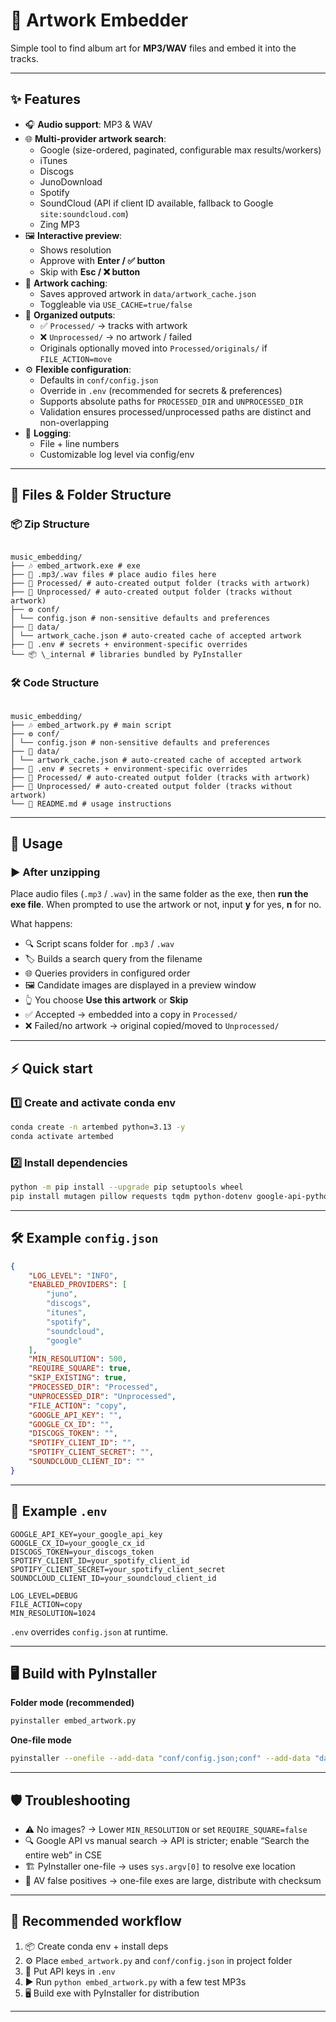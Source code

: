 # 🎵 Artwork Embedder

Simple tool to find album art for **MP3/WAV** files and embed it into the tracks.

---

## ✨ Features

-  🎧 **Audio support**: MP3 & WAV
-  🌐 **Multi-provider artwork search**:
   -  Google (size-ordered, paginated, configurable max results/workers)
   -  iTunes
   -  Discogs
   -  JunoDownload
   -  Spotify
   -  SoundCloud (API if client ID available, fallback to Google `site:soundcloud.com`)
   -  Zing MP3
-  🖼 **Interactive preview**:
   -  Shows resolution
   -  Approve with **Enter / ✅ button**
   -  Skip with **Esc / ❌ button**
-  💾 **Artwork caching**:
   -  Saves approved artwork in `data/artwork_cache.json`
   -  Toggleable via `USE_CACHE=true/false`
-  📂 **Organized outputs**:
   -  ✅ `Processed/` → tracks with artwork
   -  ❌ `Unprocessed/` → no artwork / failed
   -  Originals optionally moved into `Processed/originals/` if `FILE_ACTION=move`
-  ⚙️ **Flexible configuration**:
   -  Defaults in `conf/config.json`
   -  Override in `.env` (recommended for secrets & preferences)
   -  Supports absolute paths for `PROCESSED_DIR` and `UNPROCESSED_DIR`
   -  Validation ensures processed/unprocessed paths are distinct and non-overlapping
-  📝 **Logging**:
   -  File + line numbers
   -  Customizable log level via config/env

---

## 📂 Files & Folder Structure

### 📦 Zip Structure

```

music_embedding/
├── 🎶 embed_artwork.exe # exe
├── 🎵 .mp3/.wav files # place audio files here
├── 📂 Processed/ # auto-created output folder (tracks with artwork)
├── 📂 Unprocessed/ # auto-created output folder (tracks without artwork)
├── ⚙️ conf/
│ └── config.json # non-sensitive defaults and preferences
├── 💾 data/
│ └── artwork_cache.json # auto-created cache of accepted artwork
├── 🔑 .env # secrets + environment-specific overrides
└── 📦 \_internal # libraries bundled by PyInstaller

```

### 🛠 Code Structure

```

music_embedding/
├── 🎶 embed_artwork.py # main script
├── ⚙️ conf/
│ └── config.json # non-sensitive defaults and preferences
├── 💾 data/
│ └── artwork_cache.json # auto-created cache of accepted artwork
├── 🔑 .env # secrets + environment-specific overrides
├── 📂 Processed/ # auto-created output folder (tracks with artwork)
├── 📂 Unprocessed/ # auto-created output folder (tracks without artwork)
└── 📘 README.md # usage instructions

```

---

## 🚀 Usage

### ▶️ After unzipping

Place audio files (`.mp3` / `.wav`) in the same folder as the exe, then **run the exe file**.
When prompted to use the artwork or not, input **y** for yes, **n** for no.

What happens:

-  🔍 Script scans folder for `.mp3` / `.wav`
-  🏷 Builds a search query from the filename
-  🌐 Queries providers in configured order
-  🖼 Candidate images are displayed in a preview window
-  👆 You choose **Use this artwork** or **Skip**
-  ✅ Accepted → embedded into a copy in `Processed/`
-  ❌ Failed/no artwork → original copied/moved to `Unprocessed/`

---

## ⚡ Quick start

### 1️⃣ Create and activate conda env

```bash
conda create -n artembed python=3.13 -y
conda activate artembed
```

### 2️⃣ Install dependencies

```bash
python -m pip install --upgrade pip setuptools wheel
pip install mutagen pillow requests tqdm python-dotenv google-api-python-client pyinstaller
```

---

## 🛠 Example `config.json`

```json
{
	"LOG_LEVEL": "INFO",
	"ENABLED_PROVIDERS": [
		"juno",
		"discogs",
		"itunes",
		"spotify",
		"soundcloud",
		"google"
	],
	"MIN_RESOLUTION": 500,
	"REQUIRE_SQUARE": true,
	"SKIP_EXISTING": true,
	"PROCESSED_DIR": "Processed",
	"UNPROCESSED_DIR": "Unprocessed",
	"FILE_ACTION": "copy",
	"GOOGLE_API_KEY": "",
	"GOOGLE_CX_ID": "",
	"DISCOGS_TOKEN": "",
	"SPOTIFY_CLIENT_ID": "",
	"SPOTIFY_CLIENT_SECRET": "",
	"SOUNDCLOUD_CLIENT_ID": ""
}
```

---

## 🔑 Example `.env`

```
GOOGLE_API_KEY=your_google_api_key
GOOGLE_CX_ID=your_google_cx_id
DISCOGS_TOKEN=your_discogs_token
SPOTIFY_CLIENT_ID=your_spotify_client_id
SPOTIFY_CLIENT_SECRET=your_spotify_client_secret
SOUNDCLOUD_CLIENT_ID=your_soundcloud_client_id

LOG_LEVEL=DEBUG
FILE_ACTION=copy
MIN_RESOLUTION=1024
```

`.env` overrides `config.json` at runtime.

---

## 🖥 Build with PyInstaller

**Folder mode (recommended)**

```bash
pyinstaller embed_artwork.py
```

**One-file mode**

```bash
pyinstaller --onefile --add-data "conf/config.json;conf" --add-data "data/artwork_cache.json;data" embed_artwork.py
```

---

## 🛡 Troubleshooting

-  ⚠️ No images? → Lower `MIN_RESOLUTION` or set `REQUIRE_SQUARE=false`
-  🔍 Google API vs manual search → API is stricter; enable “Search the entire web” in CSE
-  🏗 PyInstaller one-file → uses `sys.argv[0]` to resolve exe location
-  🛑 AV false positives → one-file exes are large, distribute with checksum

---

## 📌 Recommended workflow

1. 📦 Create conda env + install deps
2. ⚙️ Place `embed_artwork.py` and `conf/config.json` in project folder
3. 🔑 Put API keys in `.env`
4. ▶️ Run `python embed_artwork.py` with a few test MP3s
5. 🖥 Build exe with PyInstaller for distribution

---
